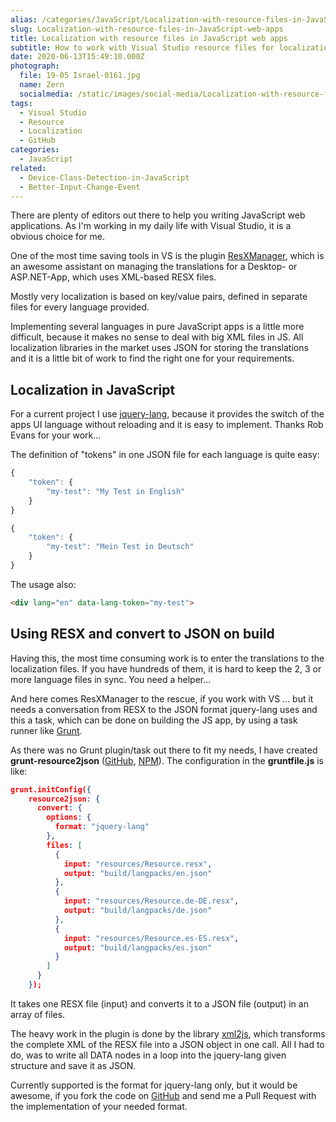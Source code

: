 ```yaml
---
alias: /categories/JavaScript/Localization-with-resource-files-in-JavaScript-web-apps/index.html
slug: Localization-with-resource-files-in-JavaScript-web-apps
title: Localization with resource files in JavaScript web apps
subtitle: How to work with Visual Studio resource files for localization in Single Page Applications
date: 2020-06-13T15:49:10.000Z
photograph:
  file: 19-05 Israel-0161.jpg
  name: Zern
  socialmedia: /static/images/social-media/Localization-with-resource-files-in-JavaScript-web-apps.png
tags:
  - Visual Studio
  - Resource
  - Localization
  - GitHub
categories:
  - JavaScript
related:
  - Device-Class-Detection-in-JavaScript
  - Better-Input-Change-Event
---
```


There are plenty of editors out there to help you writing JavaScript web applications. As I'm working in my daily life with Visual Studio, it is a obvious choice for me.

One of the most time saving tools in VS is the plugin [ResXManager](https://marketplace.visualstudio.com/items?itemName=TomEnglert.ResXManager), which is an awesome assistant on managing the translations for a Desktop- or ASP.NET-App, which uses XML-based RESX files.

<!-- more -->

Mostly very localization is based on key/value pairs, defined in separate files for every language provided.

Implementing several languages in pure JavaScript apps is a little more difficult, because it makes no sense to deal with big XML files in JS. All localization libraries in the market uses JSON for storing the translations and it is a little bit of work to find the right one for your requirements.

<!-- more -->

## Localization in JavaScript

For a current project I use  [jquery-lang](https://github.com/Irrelon/jquery-lang-js), because it provides the switch of the apps UI language without reloading and it is easy to implement. Thanks Rob Evans for your work...

The definition of "tokens" in one JSON file for each language is quite easy:

```js ../languages/en.json
{
    "token": {
        "my-test": "My Test in English"
    }
}
```

```js ../languages/de.json
{
    "token": {
        "my-test": "Mein Test in Deutsch"
    }
}
```

The usage also:
```html
<div lang="en" data-lang-token="my-test">
```

## Using RESX and convert to JSON on build

Having this, the most time consuming work is to enter the translations to the localization files. If you have hundreds of them, it is hard to keep the 2, 3 or more language files in sync. You need a helper...

And here comes ResXManager to the rescue, if you work with VS ... but it needs a conversation from RESX to the JSON format jquery-lang uses and this a task, which can be done on building the JS app, by using a task runner like [Grunt](https://gruntjs.com/).

As there was no Grunt plugin/task out there to fit my needs, I have created  **grunt-resource2json** ([GitHub](https://github.com/kristofzerbe/grunt-resource2json), [NPM](https://www.npmjs.com/package/grunt-resource2json)). The configuration in the **gruntfile.js** is like: 

```json gruntfile.js
grunt.initConfig({
    resource2json: {
      convert: {
        options: {
          format: "jquery-lang"
        },
        files: [
          {
            input: "resources/Resource.resx",
            output: "build/langpacks/en.json"
          },
          {
            input: "resources/Resource.de-DE.resx",
            output: "build/langpacks/de.json"
          },
          {
            input: "resources/Resource.es-ES.resx",
            output: "build/langpacks/es.json"
          }
        ]
      }
    });
```

It takes one RESX file (input) and converts it to a JSON file (output) in an array of files.

The heavy work in the plugin is done by the library [xml2js](https://www.npmjs.com/package/xml2js), which transforms the complete XML of the RESX file into a JSON object in one call. All I had to do, was to write all DATA nodes in a loop into the jquery-lang given structure and save it as JSON.

Currently supported is the format for jquery-lang only, but it would be awesome, if you fork the code on [GitHub](https://github.com/kristofzerbe/grunt-resource2json) and send me a Pull Request with the implementation of your needed format.
